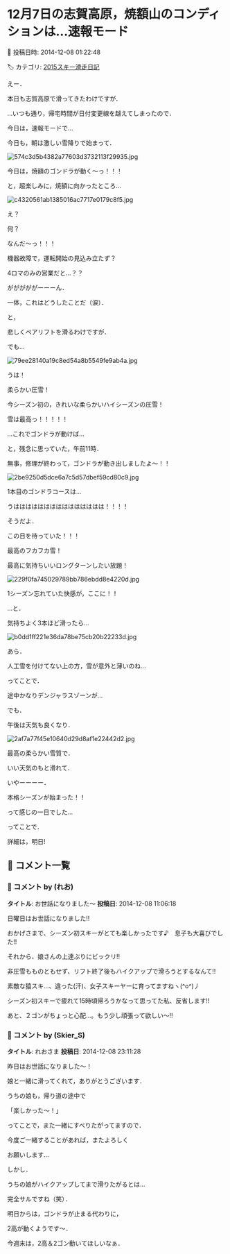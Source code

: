 # 12月7日の志賀高原，焼額山のコンディションは…速報モード

📅 投稿日時: 2014-12-08 01:22:48

🏷️ カテゴリ: [2015スキー滑走日記](c09ea645cfc085f86dfcd80f49599dd89.md)

えー．


本日も志賀高原で滑ってきたわけですが．


…いつも通り，帰宅時間が日付変更線を越えてしまったので．


今日は，速報モードで…





今日も，朝は激しい雪降りで始まって．




![574c3d5b4382a77603d3732113f29935.jpg](images/574c3d5b4382a77603d3732113f29935.jpg)




今日は，焼額のゴンドラが動く～っ！！！


と，超楽しみに，焼額に向かったところ…







![c4320561ab1385016ac7717e0179c8f5.jpg](images/c4320561ab1385016ac7717e0179c8f5.jpg)




え？


何？


なんだ～っ！！！


機器故障で，運転開始の見込み立たず？


4ロマのみの営業だと…？？


がががががーーーん．


一体，これはどうしたことだ（涙）．





と，


悲しくペアリフトを滑るわけですが．


でも…




![79ee28140a19c8ed54a8b5549fe9ab4a.jpg](images/79ee28140a19c8ed54a8b5549fe9ab4a.jpg)




うは！


柔らかい圧雪！


今シーズン初の，きれいな柔らかいハイシーズンの圧雪！


雪は最高っ！！！！！


…これでゴンドラが動けば…





と，残念に思っていた，午前11時．


無事，修理が終わって，ゴンドラが動き出しましたよ～！！




![2be9250d5dce6a7c5d57dbef59cd80c9.jpg](images/2be9250d5dce6a7c5d57dbef59cd80c9.jpg)




1本目のゴンドラコースは…


うははははははははははははははは！！！！


そうだよ．


この日を待っていた！！！


最高のフカフカ雪！


最高に気持ちいいロングターンしたい放題！




![229f0fa745029789bb786ebdd8e4220d.jpg](images/229f0fa745029789bb786ebdd8e4220d.jpg)




1シーズン忘れていた快感が，ここに！！





…と．


気持ちよく3本ほど滑ったら…




![b0dd1ff221e36da78be75cb20b22233d.jpg](images/b0dd1ff221e36da78be75cb20b22233d.jpg)




あら．


人工雪を付けてない上の方，雪が意外と薄いのね…


ってことで．


途中かなりデンジャラスゾーンが…





でも．


午後は天気も良くなり．




![2af7a77f45e10640d29d8af1e22442d2.jpg](images/2af7a77f45e10640d29d8af1e22442d2.jpg)




最高の柔らかい雪質で．


いい天気のもと滑れて．





いやーーーー．


本格シーズンが始まった！！


って感じの一日でした…





ってことで．


詳細は，明日!

## 💬 コメント一覧

### 💬 コメント by (れお)
**タイトル**: お世話になりました～
**投稿日**: 2014-12-08 11:06:18

日曜日はお世話になりました!!

おかげさまで、シーズン初スキーがとても楽しかったです♪　息子も大喜びでした!!



それから、娘さんの上達ぶりにビックリ!!

非圧雪もものともせず、リフト終了後もハイクアップで滑ろうとするなんて!!

素敵な猿スキ…、違った(汗)、女子スキーヤーに育ってますねヽ(^o^)丿



シーズン初スキーで疲れて15時頃帰ろうかなって思ってた私、反省します!!



あと、２ゴンがちょっと心配…。もう少し頑張って欲しい～!!

### 💬 コメント by (Skier_S)
**タイトル**: れおさま
**投稿日**: 2014-12-08 23:11:28

昨日はお世話になりました～！

娘と一緒に滑ってくれて，ありがとうございます．

うちの娘も，帰り道の途中で

「楽しかった～！」

ってことで，また一緒にすべりたがってますので．

今度ご一緒することがあれば，またよろしく

お願いします…



しかし．

うちの娘がハイクアップしてまで滑りたがるとは…

完全サルですね（笑）．

明日からは，ゴンドラが止まる代わりに，

2高が動くようです～．

今週末は，2高＆2ゴン動いてほしいなぁ．

